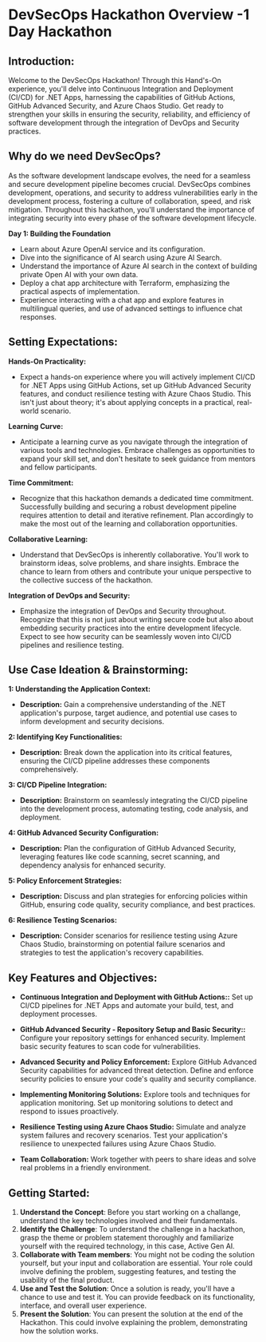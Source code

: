 # DevSecOps Hackathon Overview -1 Day Hackathon

## Introduction:
Welcome to the DevSecOps Hackathon! Through this Hand's-On experience, you'll delve into Continuous Integration and Deployment (CI/CD) for .NET Apps, harnessing the capabilities of GitHub Actions, GitHub Advanced Security, and Azure Chaos Studio. Get ready to strengthen your skills in ensuring the security, reliability, and efficiency of software development through the integration of DevOps and Security practices.

## Why do we need DevSecOps?
As the software development landscape evolves, the need for a seamless and secure development pipeline becomes crucial. DevSecOps combines development, operations, and security to address vulnerabilities early in the development process, fostering a culture of collaboration, speed, and risk mitigation. Throughout this hackathon, you'll understand the importance of integrating security into every phase of the software development lifecycle.

**Day 1: Building the Foundation**
- Learn about Azure OpenAI service and its configuration.
- Dive into the significance of AI search using Azure AI Search.
- Understand the importance of Azure AI search in the context of building private Open AI with your own data.
- Deploy a chat app architecture with Terraform, emphasizing the practical aspects of implementation.
- Experience interacting with a chat app and explore features in multilingual queries, and use of advanced settings to influence chat responses.

## Setting Expectations:

**Hands-On Practicality:**
- Expect a hands-on experience where you will actively implement CI/CD for .NET Apps using GitHub Actions, set up GitHub Advanced Security features, and conduct resilience testing with Azure Chaos Studio. This isn't just about theory; it's about applying concepts in a practical, real-world scenario.

**Learning Curve:**
- Anticipate a learning curve as you navigate through the integration of various tools and technologies. Embrace challenges as opportunities to expand your skill set, and don't hesitate to seek guidance from mentors and fellow participants.

**Time Commitment:**
- Recognize that this hackathon demands a dedicated time commitment. Successfully building and securing a robust development pipeline requires attention to detail and iterative refinement. Plan accordingly to make the most out of the learning and collaboration opportunities.

**Collaborative Learning:**
- Understand that DevSecOps is inherently collaborative. You'll work to brainstorm ideas, solve problems, and share insights. Embrace the chance to learn from others and contribute your unique perspective to the collective success of the hackathon.

**Integration of DevOps and Security:**
- Emphasize the integration of DevOps and Security throughout. Recognize that this is not just about writing secure code but also about embedding security practices into the entire development lifecycle. Expect to see how security can be seamlessly woven into CI/CD pipelines and resilience testing.

## Use Case Ideation & Brainstorming:
**1: Understanding the Application Context:**
- **Description:** Gain a comprehensive understanding of the .NET application's purpose, target audience, and potential use cases to inform development and security decisions.

**2: Identifying Key Functionalities:**
- **Description:** Break down the application into its critical features, ensuring the CI/CD pipeline addresses these components comprehensively.

**3: CI/CD Pipeline Integration:**
- **Description:** Brainstorm on seamlessly integrating the CI/CD pipeline into the development process, automating testing, code analysis, and deployment.

**4: GitHub Advanced Security Configuration:**
- **Description:** Plan the configuration of GitHub Advanced Security, leveraging features like code scanning, secret scanning, and dependency analysis for enhanced security.

**5: Policy Enforcement Strategies:**
- **Description:** Discuss and plan strategies for enforcing policies within GitHub, ensuring code quality, security compliance, and best practices.

**6: Resilience Testing Scenarios:**
- **Description:** Consider scenarios for resilience testing using Azure Chaos Studio, brainstorming on potential failure scenarios and strategies to test the application's recovery capabilities.

## Key Features and Objectives: 

- **Continuous Integration and Deployment with GitHub Actions::** Set up CI/CD pipelines for .NET Apps and automate your build, test, and deployment processes.

- **GitHub Advanced Security - Repository Setup and Basic Security::** Configure your repository settings for enhanced security. Implement basic security features to scan code for vulnerabilities.

- **Advanced Security and Policy Enforcement:** Explore GitHub Advanced Security capabilities for advanced threat detection. Define and enforce security policies to ensure your code's quality and security compliance.

- **Implementing Monitoring Solutions:** Explore tools and techniques for application monitoring. Set up monitoring solutions to detect and respond to issues proactively.

- **Resilience Testing using Azure Chaos Studio:** Simulate and analyze system failures and recovery scenarios. Test your application's resilience to unexpected failures using Azure Chaos Studio.

- **Team Collaboration:** Work together with peers to share ideas and solve real problems in a friendly environment.

## Getting Started:

1. **Understand the Concept**: Before you start working on a challange, understand the key technologies involved and their fundamentals. 
2. **Identify the Challenge**: To understand the challenge in a hackathon, grasp the theme or problem statement thoroughly and familiarize yourself with the required technology, in this case, Active Gen AI.
3. **Collaborate with Team members**: You might not be coding the solution yourself, but your input and collaboration are essential. Your role could involve defining the problem, suggesting features, and testing the usability of the final product.
4. **Use and Test the Solution**: Once a solution is ready, you'll have a chance to use and test it. You can provide feedback on its functionality, interface, and overall user experience.
5. **Present the Solution**: You can present the solution at the end of the Hackathon. This could involve explaining the problem, demonstrating how the solution works.
